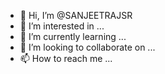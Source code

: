 - 👋 Hi, I’m @SANJEETRAJSR
- 👀 I’m interested in ...
- 🌱 I’m currently learning ...
- 💞️ I’m looking to collaborate on ...
- 📫 How to reach me ...

<!---
SANJEETRAJSR/SANJEETRAJSR is a ✨ special ✨ repository because its `README.md` (this file) appears on your GitHub profile.
You can click the Preview link to take a look at your changes.
--->
